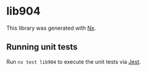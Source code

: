 # lib904

This library was generated with [Nx](https://nx.dev).

## Running unit tests

Run `nx test lib904` to execute the unit tests via [Jest](https://jestjs.io).
